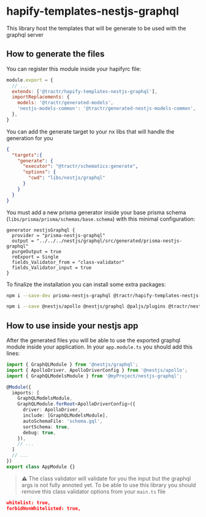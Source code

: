 # hapify-templates-nestjs-graphql

This library host the templates that will be generate to be used with the graphql
server

## How to generate the files

You can register this module inside your hapifyrc file:

```js
module.export = {
  // ...
  extends: ['@tractr/hapify-templates-nestjs-graphql'],
  importReplacements: {
    models: '@tractr/generated-models',
    'nestjs-models-common': '@tractr/generated-nestjs-models-common',
  },
}
```

You can add the generate target to your nx libs that will handle the generation for you

```json
{
  "targets":{
    "generate": {
      "executor": "@tractr/schematics:generate",
      "options": {
        "cwd": "libs/nestjs/graphql"
      }
    }
  }
}
```

You must add a new prisma generator inside your base prisma schema
(`libs/prisma/prisma/schemas/base.schema`) with this minimal configuration:

```prisma
generator nestjsGraphql {
  provider = "prisma-nestjs-graphql"
  output = "../../../nestjs/graphql/src/generated/prisma-nestjs-graphql"
  purgeOutput = true
  reExport = Single
  fields_Validator_from = "class-validator"
  fields_Validator_input = true
}
```

To finalize the installation you can install some extra packages:

```bash
npm i --save-dev prisma-nestjs-graphql @tractr/hapify-templates-nestjs-graphql
```

```bash
npm i --save @nestjs/apollo @nestjs/graphql @paljs/plugins @tractr/nestjs-graphql apollo-server-core apollo-server-express
```

## How to use inside your nestjs app

After the generated files you will be able to use the exported graphql module inside
your application. In your `app.module.ts` you should add this lines:

```ts
import { GraphQLModule } from '@nestjs/graphql';
import { ApolloDriver, ApolloDriverConfig } from '@nestjs/apollo';
import { GraphQLModelsModule } from '@myProject/nestjs-graphql';

@Module({
  imports: [
    GraphQLModelsModule,
    GraphQLModule.forRoot<ApolloDriverConfig>({
      driver: ApolloDriver,
      include: [GraphQLModelsModule],
      autoSchemaFile: 'schema.gql',
      sortSchema: true,
      debug: true,
    }),
    // ...
  ]
  // ...
})
export class AppModule {}
```

> :warning: The class validator will validate for you the input but the graphql args is not fully annoted yet.
To be able to use this library you should remove this class validator options from your `main.ts` file

```json
whitelist: true,
forbidNonWhitelisted: true,
```
